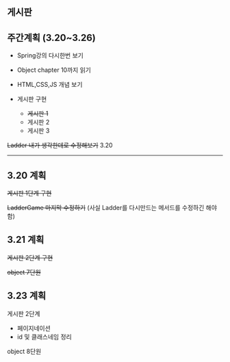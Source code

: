## 게시판

## 주간계획 (3.20~3.26)

- Spring강의 다시한번 보기

- Object chapter 10까지 읽기

- HTML,CSS,JS 개념 보기

- 게시판 구현

  - ~~게시판 1~~
  - 게시판 2
  - 게시판 3

~~Ladder 내가 생각한데로 수정해보기~~ 3.20

---

## 3.20 계획

~~게시판 1단계 구현~~

~~LadderGame 마지막 수정하기~~ (사실 Ladder를 다시만드는 메서드를 수정하긴 해야함)

## 3.21 계획

~~게시판 2단계 구현~~

~~object 7단원~~

## 3.23 계획

게시판 2단계

- 페이지네이션
- id 및 클래스네임 정리

object 8단원
